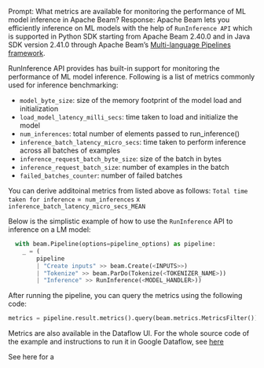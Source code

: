Prompt:
What metrics are available for monitoring the performance of ML model inference in Apache Beam?
Response:
Apache Beam lets you efficiently inference on ML models with the help of `RunInference API` which is supported in Python SDK starting from Apache Beam 2.40.0 and in Java SDK version 2.41.0 through Apache Beam’s [Multi-language Pipelines framework](https://beam.apache.org/documentation/programming-guide/#multi-language-pipelines).

RunInference API provides has built-in support for monitoring the performance of ML model inference. Following is a list of metrics commonly used for inference benchmarking:

- `model_byte_size`: size of the memory footprint of the model load and initialization
- `load_model_latency_milli_secs`: time taken to load and initialize the model
- `num_inferences`: total number of elements passed to run_inference()
- `inference_batch_latency_micro_secs`: time taken to perform inference across all batches of examples
- `inference_request_batch_byte_size`: size of the batch in bytes
- `inference_request_batch_size`: number of examples in the batch
- `failed_batches_counter`: number of failed batches

You can derive additoinal metrics from listed above as follows:
`Total time taken for inference` =` num_inferences` x `inference_batch_latency_micro_secs_MEAN`

Below is the simplistic example of how to use the `RunInference` API to inference on a LM model:

```python
  with beam.Pipeline(options=pipeline_options) as pipeline:
    _ = (
        pipeline
        | "Create inputs" >> beam.Create(<INPUTS>>)
        | "Tokenize" >> beam.ParDo(Tokenize(<TOKENIZER_NAME>))
        | "Inference" >> RunInference(<MODEL_HANDLER>))
```
After running the pipeline, you can query the metrics using the following code:

```python
metrics = pipeline.result.metrics().query(beam.metrics.MetricsFilter())
```
Metrics are also available in the Dataflow UI. For the whole source code of the example and instructions to run it in Google Dataflow, see [here](https://github.com/apache/beam/tree/master/sdks/python/apache_beam/examples/inference/runinference_metrics/)

See here for a [](https://github.com/akvelon/beam/blob/371576a3b17b940380192378848dd00c55d0cc19/sdks/python/apache_beam/ml/inference/base.py#L1228)